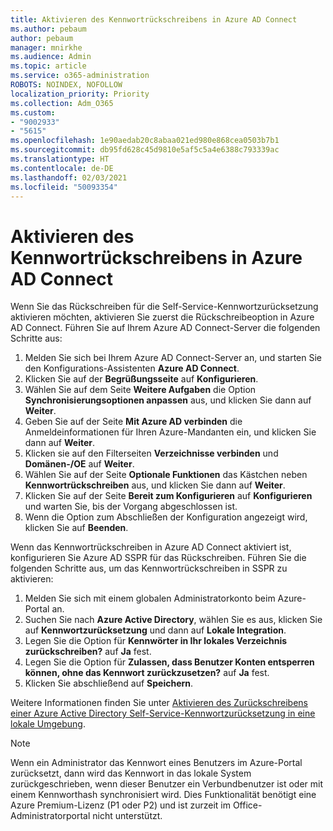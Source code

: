 ```yaml
---
title: Aktivieren des Kennwortrückschreibens in Azure AD Connect
ms.author: pebaum
author: pebaum
manager: mnirkhe
ms.audience: Admin
ms.topic: article
ms.service: o365-administration
ROBOTS: NOINDEX, NOFOLLOW
localization_priority: Priority
ms.collection: Adm_O365
ms.custom:
- "9002933"
- "5615"
ms.openlocfilehash: 1e90aedab20c8abaa021ed980e868cea0503b7b1
ms.sourcegitcommit: db95fd628c45d9810e5af5c5a4e6388c793339ac
ms.translationtype: HT
ms.contentlocale: de-DE
ms.lasthandoff: 02/03/2021
ms.locfileid: "50093354"
---
```

# <a name="enable-password-writeback-in-azure-ad-connect"></a>Aktivieren des Kennwortrückschreibens in Azure AD Connect

Wenn Sie das Rückschreiben für die Self-Service-Kennwortzurücksetzung aktivieren möchten, aktivieren Sie zuerst die Rückschreibeoption in Azure AD Connect. Führen Sie auf Ihrem Azure AD Connect-Server die folgenden Schritte aus:

1. Melden Sie sich bei Ihrem Azure AD Connect-Server an, und starten Sie den Konfigurations-Assistenten **Azure AD Connect**.
2. Klicken Sie auf der **Begrüßungsseite** auf **Konfigurieren**.
3. Wählen Sie auf dem Seite **Weitere Aufgaben** die Option **Synchronisierungsoptionen anpassen** aus, und klicken Sie dann auf **Weiter**.
4. Geben Sie auf der Seite **Mit Azure AD verbinden** die Anmeldeinformationen für Ihren Azure-Mandanten ein, und klicken Sie dann auf **Weiter**.
5. Klicken sie auf den Filterseiten **Verzeichnisse verbinden** und **Domänen-/OE** auf **Weiter**.
6. Wählen Sie auf der Seite **Optionale Funktionen** das Kästchen neben **Kennwortrückschreiben** aus, und klicken Sie dann auf **Weiter**.
7. Klicken Sie auf der Seite **Bereit zum Konfigurieren** auf **Konfigurieren** und warten Sie, bis der Vorgang abgeschlossen ist.
8. Wenn die Option zum Abschließen der Konfiguration angezeigt wird, klicken Sie auf **Beenden**.

Wenn das Kennwortrückschreiben in Azure AD Connect aktiviert ist, konfigurieren Sie Azure AD SSPR für das Rückschreiben.  Führen Sie die folgenden Schritte aus, um das Kennwortrückschreiben in SSPR zu aktivieren:

1. Melden Sie sich mit einem globalen Administratorkonto beim Azure-Portal an.
2. Suchen Sie nach **Azure Active Directory**, wählen Sie es aus, klicken Sie auf **Kennwortzurücksetzung** und dann auf **Lokale Integration**.
3. Legen Sie die Option für **Kennwörter in Ihr lokales Verzeichnis zurückschreiben?** auf **Ja** fest.
4. Legen Sie die Option für **Zulassen, dass Benutzer Konten entsperren können, ohne das Kennwort zurückzusetzen?** auf **Ja** fest.
5. Klicken Sie abschließend auf **Speichern**.

Weitere Informationen finden Sie unter [Aktivieren des Zurückschreibens einer Azure Active Directory Self-Service-Kennwortzurücksetzung in eine lokale Umgebung](https://docs.microsoft.com/azure/active-directory/authentication/tutorial-enable-sspr-writeback).

> [!NOTE]
>  Wenn ein Administrator das Kennwort eines Benutzers im Azure-Portal zurücksetzt, dann wird das Kennwort in das lokale System zurückgeschrieben, wenn dieser Benutzer ein Verbundbenutzer ist oder mit einem Kennworthash synchronisiert wird. Dies Funktionalität benötigt eine Azure Premium-Lizenz (P1 oder P2) und ist zurzeit im Office-Administratorportal nicht unterstützt.
